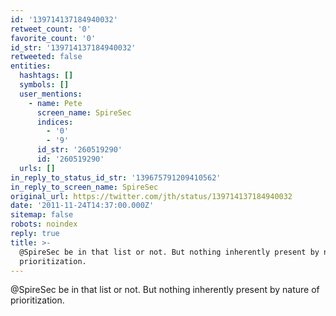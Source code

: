 ```yaml
---
id: '139714137184940032'
retweet_count: '0'
favorite_count: '0'
id_str: '139714137184940032'
retweeted: false
entities:
  hashtags: []
  symbols: []
  user_mentions:
    - name: Pete
      screen_name: SpireSec
      indices:
        - '0'
        - '9'
      id_str: '260519290'
      id: '260519290'
  urls: []
in_reply_to_status_id_str: '139675791209410562'
in_reply_to_screen_name: SpireSec
original_url: https://twitter.com/jth/status/139714137184940032
date: '2011-11-24T14:37:00.000Z'
sitemap: false
robots: noindex
reply: true
title: >-
  @SpireSec be in that list or not. But nothing inherently present by nature of
  prioritization.
---
```


@SpireSec be in that list or not. But nothing inherently present by nature of prioritization.